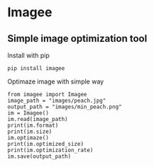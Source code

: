 # Imagee
## Simple image optimization tool
Install with pip
```
pip install imagee
```
Optimaze image with simple way

```
from imagee import Imagee
image_path = "images/peach.jpg"
output_path = "images/min_peach.png"
im = Imagee()
im.read(image_path)
print(im.format)
print(im.size)
im.optimaze()
print(im.optimized_size)
print(im.optimization_rate)
im.save(output_path)
```